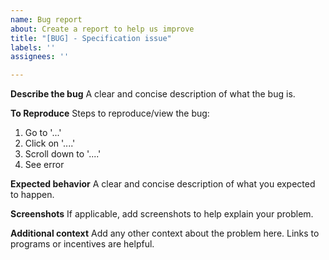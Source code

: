 ```yaml
---
name: Bug report
about: Create a report to help us improve
title: "[BUG] - Specification issue"
labels: ''
assignees: ''

---
```


**Describe the bug**
A clear and concise description of what the bug is.

**To Reproduce**
Steps to reproduce/view the bug:
1. Go to '...'
2. Click on '....'
3. Scroll down to '....'
4. See error

**Expected behavior**
A clear and concise description of what you expected to happen.

**Screenshots**
If applicable, add screenshots to help explain your problem.

**Additional context**
Add any other context about the problem here. Links to programs or incentives are helpful.
